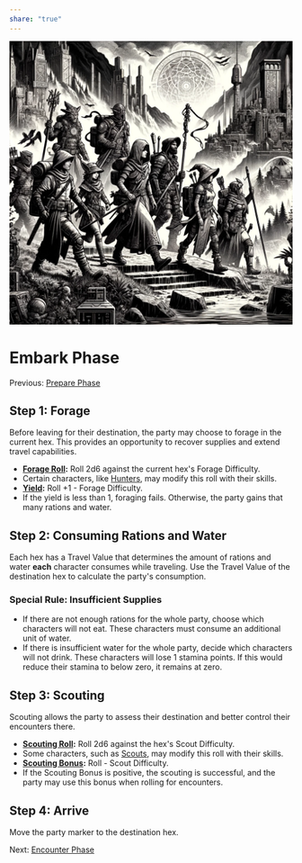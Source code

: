 ```yaml
---  
share: "true"  
---  
```

  
  
![Pasted image 20240126173529](./Pasted%20image%2020240126173529.png)  
  
# Embark Phase  
Previous: [Prepare Phase](./Prepare%20Phase.html)  
  
## **Step 1: Forage**  
  
Before leaving for their destination, the party may choose to forage in the current hex. This provides an opportunity to recover supplies and extend travel capabilities.  
  
- **[Forage Roll](./Forage%20Roll.html):** Roll 2d6 against the current hex's Forage Difficulty.  
- Certain characters, like [Hunters](./Hunters.html), may modify this roll with their skills.  
- **[Yield](./Yield.html):** Roll +1 - Forage Difficulty.  
- If the yield is less than 1, foraging fails. Otherwise, the party gains that many rations and water.  
  
## **Step 2: Consuming Rations and Water**  
  
Each hex has a Travel Value that determines the amount of rations and water **each** character consumes while traveling. Use the Travel Value of the destination hex to calculate the party's consumption.  
  
### Special Rule: Insufficient Supplies  
  
- If there are not enough rations for the whole party, choose which characters will not eat. These characters must  consume an additional unit of water.  
- If there is insufficient water for the whole party, decide which characters will not drink. These characters will lose 1 stamina points. If this would reduce their stamina to below zero, it remains at zero.  
  
## **Step 3: Scouting**  
  
Scouting allows the party to assess their destination and better control their encounters there.  
- **[Scouting Roll](./Scouting%20Roll.html):** Roll 2d6 against the hex's Scout Difficulty.  
- Some characters, such as [Scouts](./Scouts.html), may modify this roll with their skills.  
- **[Scouting Bonus](./Scouting%20Bonus.html):** Roll - Scout Difficulty.  
- If the Scouting Bonus is positive, the scouting is successful, and the party may use this bonus when rolling for encounters.  
  
## Step 4: Arrive  
  
Move the party marker to the destination hex.  
  
Next: [Encounter Phase](./Encounter%20Phase.html)